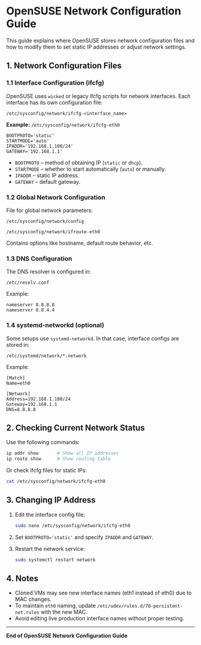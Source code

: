 # OpenSUSE Network Configuration Guide

This guide explains where OpenSUSE stores network configuration files and how to modify them to set static IP addresses or adjust network settings.

## 1. Network Configuration Files

### 1.1 Interface Configuration (ifcfg)

OpenSUSE uses `wicked` or legacy ifcfg scripts for network interfaces. Each interface has its own configuration file:

```
/etc/sysconfig/network/ifcfg-<interface_name>
```

**Example:** `/etc/sysconfig/network/ifcfg-eth0`

```
BOOTPROTO='static'
STARTMODE='auto'
IPADDR='192.168.1.100/24'
GATEWAY='192.168.1.1'
```

* `BOOTPROTO` – method of obtaining IP (`static` or `dhcp`).
* `STARTMODE` – whether to start automatically (`auto`) or manually.
* `IPADDR` – static IP address.
* `GATEWAY` – default gateway.

### 1.2 Global Network Configuration

File for global network parameters:

```
/etc/sysconfig/network/config

/etc/sysconfig/network/ifroute-eth0
```

Contains options like hostname, default route behavior, etc.

### 1.3 DNS Configuration

The DNS resolver is configured in:

```
/etc/resolv.conf
```

Example:

```
nameserver 8.8.8.8
nameserver 8.8.4.4
```

### 1.4 systemd-networkd (optional)

Some setups use `systemd-networkd`. In that case, interface configs are stored in:

```
/etc/systemd/network/*.network
```

Example:

```
[Match]
Name=eth0

[Network]
Address=192.168.1.100/24
Gateway=192.168.1.1
DNS=8.8.8.8
```

## 2. Checking Current Network Status

Use the following commands:

```bash
ip addr show       # Show all IP addresses
ip route show      # Show routing table
```

Or check ifcfg files for static IPs:

```bash
cat /etc/sysconfig/network/ifcfg-eth0
```

## 3. Changing IP Address

1. Edit the interface config file:

   ```bash
   sudo nano /etc/sysconfig/network/ifcfg-eth0
   ```
2. Set `BOOTPROTO='static'` and specify `IPADDR` and `GATEWAY`.
3. Restart the network service:

   ```bash
   sudo systemctl restart network
   ```

## 4. Notes

* Cloned VMs may see new interface names (eth1 instead of eth0) due to MAC changes.
* To maintain `eth0` naming, update `/etc/udev/rules.d/70-persistent-net.rules` with the new MAC.
* Avoid editing live production interface names without proper testing.

---

**End of OpenSUSE Network Configuration Guide**

